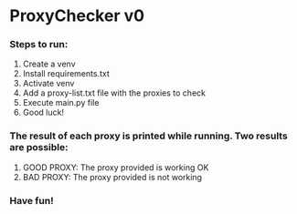 # ProxyChecker v0

  ### Steps to run:
  1. Create a venv
  2. Install requirements.txt
  3. Activate venv
  4. Add a proxy-list.txt file with the proxies to check
  5. Execute main.py file
  6. Good luck!

### The result of each proxy is printed while running. Two results are possible:
1. GOOD PROXY: The proxy provided is working OK
2. BAD PROXY: The proxy provided is not working

### Have fun!

